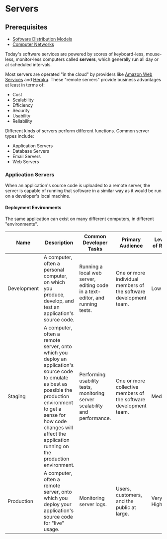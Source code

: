 # Servers

## Prerequisites

  + [Software Distribution Models](/notes/software/README.md#distribution-models)
  + [Computer Networks](/notes/info-systems/networks.md)

Today's software services are powered by scores of keyboard-less, mouse-less, monitor-less computers called **servers**, which generally run all day or at scheduled intervals.

Most servers are operated "in the cloud" by providers like [Amazon Web Services](https://aws.amazon.com/) and [Heroku](https://www.heroku.com/). These "remote servers" provide business advantages at least in terms of:

  + Cost
  + Scalability
  + Efficiency
  + Security
  + Usability
  + Reliability

Different kinds of servers perform different functions. Common server types include:

  + Application Servers
  + Database Servers
  + Email Servers
  + Web Servers

### Application Servers

When an application's source code is uploaded to a remote server, the server is capable of running that software in a similar way as it would be run on a developer's local machine.

#### Deployment Environments

The same application can exist on many different computers, in different "environments".

Name | Description | Common Developer Tasks | Primary Audience | Level of Risk
--- | --- | --- | --- | ---
Development | A computer, often a personal computer, on which you produce, develop, and test an application's source code. | Running a local web server, editing code in a text-editor, and running tests. | One or more individual members of the software development team. | Low
Staging | A computer, often a remote server, onto which you deploy an application's source code to emulate as best as possible the production environment to get a sense for how code changes will affect the application running on the production environment. | Performing usability tests, monitoring server scalability and performance. | One or more collective members of the software development team. | Medium
Production | A computer, often a remote server, onto which you deploy your application's source code for "live" usage. | Monitoring server logs. | Users, customers, and the public at large. | Very High
